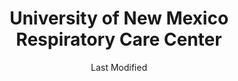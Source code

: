 ---
layout: location-page
date: Last Modified
description: "Local COVID-19 testing is available at University of New Mexico Respiratory Care Center in Albuquerque, New Mexico, USA."
permalink: "locations/new-mexico/albuquerque/university-of-new-mexico-respiratory-care-center/"
tags:
  - locations
  - new-mexico
title: University of New Mexico Respiratory Care Center
state: New Mexico
stateAbbr: NM
hood: Albuquerque
address: 2211 Lomas Blvd. NE
city: Albuquerque
zip: 87106
mapUrl: "http://maps.apple.com/?q=University+of+New+Mexico+Respiratory+Care+Center&address=2211+Lomas+Blvd+NE,Albuquerque,New+Mexico,87106"
locationType: Walk-in
phone: 505-272-2411
website: https://hsc.unm.edu/covid-19/index.html
onlineBooking: undefined
closed: undefined
closedUpdate: April 15th, 2020
notes: "Requires phone screen."
days: Hours unknown
ctaMessage: Learn more
ctaUrl: "https://hsc.unm.edu/covid-19/index.html"
---